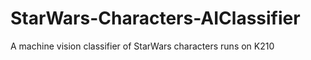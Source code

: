 # StarWars-Characters-AIClassifier
 A machine vision classifier of StarWars characters runs on K210
